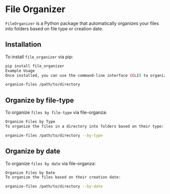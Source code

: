 # File Organizer

`FileOrganizer` is a Python package that automatically organizes your files into folders based on file type or creation date.

## Installation

To install `file_organizer` via pip:

```bash
pip install file_organizer
Example Usage
Once installed, you can use the command-line interface (CLI) to organize files or analyze the contents of a directory.

organize-files /path/to/directory

```
## Organize by file-type

To organize `files by file-type` via file-organza:

```bash
Organize Files by Type
To organize the files in a directory into folders based on their type:

organize-files /path/to/directory --by-type

```
## Organize by date

To organize `files by date` via file-organza:

```bash
Organize Files by Date
To organize the files based on their creation date:

organize-files /path/to/directory --by-date

